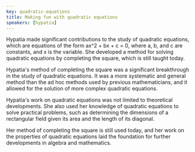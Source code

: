 ```yaml
---
key: quadratic-equations
title: Making fun with quadratic equations
speakers: [hypatia]
---
```

Hypatia made significant contributions to the study of quadratic equations, which are equations of the form ax^2 + bx + c = 0, where a, b, and c are constants, and x is the variable. She developed a method for solving quadratic equations by completing the square, which is still taught today.

Hypatia's method of completing the square was a significant breakthrough in the study of quadratic equations. It was a more systematic and general method than the ad hoc methods used by previous mathematicians, and it allowed for the solution of more complex quadratic equations.

Hypatia's work on quadratic equations was not limited to theoretical developments. She also used her knowledge of quadratic equations to solve practical problems, such as determining the dimensions of a rectangular field given its area and the length of its diagonal.

Her method of completing the square is still used today, and her work on the properties of quadratic equations laid the foundation for further developments in algebra and mathematics.